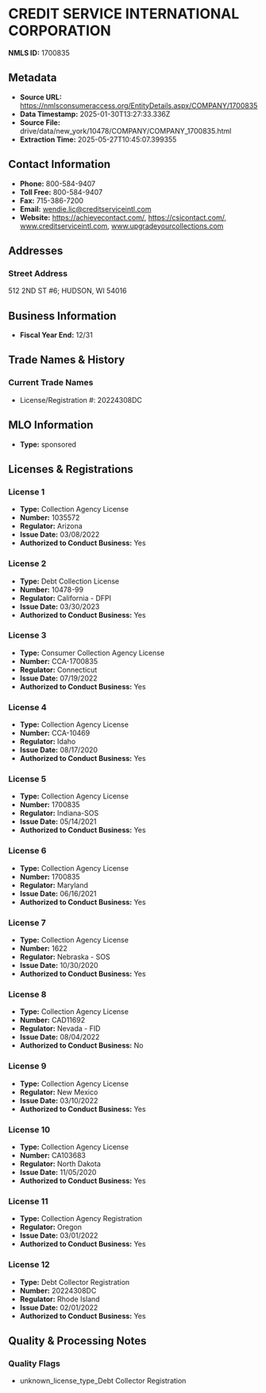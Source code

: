 # CREDIT SERVICE INTERNATIONAL CORPORATION

**NMLS ID:** 1700835

## Metadata
- **Source URL:** https://nmlsconsumeraccess.org/EntityDetails.aspx/COMPANY/1700835
- **Data Timestamp:** 2025-01-30T13:27:33.336Z
- **Source File:** drive/data/new_york/10478/COMPANY/COMPANY_1700835.html
- **Extraction Time:** 2025-05-27T10:45:07.399355

## Contact Information
- **Phone:** 800-584-9407
- **Toll Free:** 800-584-9407
- **Fax:** 715-386-7200
- **Email:** wendie.lic@creditserviceintl.com
- **Website:** https://achievecontact.com/, https://csicontact.com/, www.creditserviceintl.com, www.upgradeyourcollections.com

## Addresses
### Street Address
512 2ND ST #6; HUDSON, WI 54016

## Business Information
- **Fiscal Year End:** 12/31

## Trade Names & History
### Current Trade Names
- License/Registration #: 20224308DC

## MLO Information
- **Type:** sponsored

## Licenses & Registrations

### License 1
- **Type:** Collection Agency License
- **Number:** 1035572
- **Regulator:** Arizona
- **Issue Date:** 03/08/2022
- **Authorized to Conduct Business:** Yes

### License 2
- **Type:** Debt Collection License
- **Number:** 10478-99
- **Regulator:** California - DFPI
- **Issue Date:** 03/30/2023
- **Authorized to Conduct Business:** Yes

### License 3
- **Type:** Consumer Collection Agency License
- **Number:** CCA-1700835
- **Regulator:** Connecticut
- **Issue Date:** 07/19/2022
- **Authorized to Conduct Business:** Yes

### License 4
- **Type:** Collection Agency License
- **Number:** CCA-10469
- **Regulator:** Idaho
- **Issue Date:** 08/17/2020
- **Authorized to Conduct Business:** Yes

### License 5
- **Type:** Collection Agency License
- **Number:** 1700835
- **Regulator:** Indiana-SOS
- **Issue Date:** 05/14/2021
- **Authorized to Conduct Business:** Yes

### License 6
- **Type:** Collection Agency License
- **Number:** 1700835
- **Regulator:** Maryland
- **Issue Date:** 06/16/2021
- **Authorized to Conduct Business:** Yes

### License 7
- **Type:** Collection Agency License
- **Number:** 1622
- **Regulator:** Nebraska - SOS
- **Issue Date:** 10/30/2020
- **Authorized to Conduct Business:** Yes

### License 8
- **Type:** Collection Agency License
- **Number:** CAD11692
- **Regulator:** Nevada - FID
- **Issue Date:** 08/04/2022
- **Authorized to Conduct Business:** No

### License 9
- **Type:** Collection Agency License
- **Regulator:** New Mexico
- **Issue Date:** 03/10/2022
- **Authorized to Conduct Business:** Yes

### License 10
- **Type:** Collection Agency License
- **Number:** CA103683
- **Regulator:** North Dakota
- **Issue Date:** 11/05/2020
- **Authorized to Conduct Business:** Yes

### License 11
- **Type:** Collection Agency Registration
- **Regulator:** Oregon
- **Issue Date:** 03/01/2022
- **Authorized to Conduct Business:** Yes

### License 12
- **Type:** Debt Collector Registration
- **Number:** 20224308DC
- **Regulator:** Rhode Island
- **Issue Date:** 02/01/2022
- **Authorized to Conduct Business:** Yes

## Quality & Processing Notes
### Quality Flags
- unknown_license_type_Debt Collector Registration
